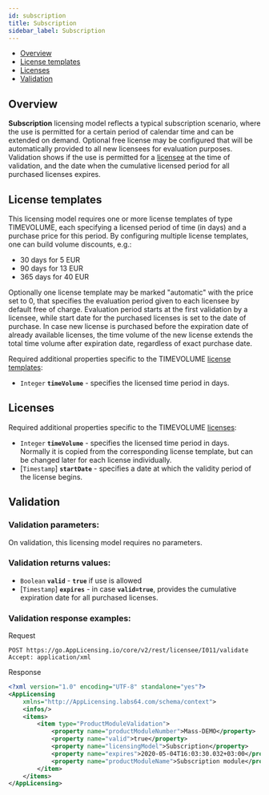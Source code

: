 ```yaml
---
id: subscription
title: Subscription
sidebar_label: Subscription
---
```


-   [Overview](#overview)
-   [License templates](#license-templates)
-   [Licenses](#licenses)
-   [Validation](#validation)

Overview
--------

**Subscription** licensing model reflects a typical subscription scenario, where the use is permitted for a certain period of calendar time and can be extended on demand. Optional free license may be configured that will be automatically provided to all new licensees for evaluation purposes. Validation shows if the use is permitted for a [licensee](../object-model#licensee) at the time of validation, and the date when the cumulative licensed period for all purchased licenses expires.

License templates
-----------------

This licensing model requires one or more license templates of type TIMEVOLUME, each specifying a licensed period of time (in days) and a purchase price for this period. By configuring multiple license templates, one can build volume discounts, e.g.:

-   30 days for 5 EUR
-   90 days for 13 EUR
-   365 days for 40 EUR

Optionally one license template may be marked "automatic" with the price set to 0, that specifies the evaluation period given to each licensee by default free of charge. Evaluation period starts at the first validation by a licensee, while start date for the purchased licenses is set to the date of purchase. In case new license is purchased before the expiration date of already available licenses, the time volume of the new license extends the total time volume after expiration date, regardless of exact purchase date.

Required additional properties specific to the TIMEVOLUME [license templates](../object-model#license-template):

-   `Integer` **`timeVolume`** - specifies the licensed time period in days.

Licenses
--------

Required additional properties specific to the TIMEVOLUME [licenses](../object-model#license):

-   `Integer` **`timeVolume`** - specifies the licensed time period in days. Normally it is copied from the corresponding license template, but can be changed later for each license individually.
-   [`Timestamp`] **`startDate`** - specifies a date at which the validity period of the license begins.

Validation
----------

### Validation parameters:

On validation, this licensing model requires no parameters.

### Validation returns values:

-   `Boolean` **`valid`** - **`true`** if use is allowed
-   [`Timestamp`] **`expires`** - in case
    **`valid=true`**, provides the cumulative expiration date for all purchased
    licenses.

### Validation response examples:

<div>Request</div>

```http
POST https://go.AppLicensing.io/core/v2/rest/licensee/I011/validate
Accept: application/xml
```

<div>Response</div>

```xml
<?xml version="1.0" encoding="UTF-8" standalone="yes"?>
<AppLicensing 
    xmlns="http://AppLicensing.labs64.com/schema/context">
    <infos/>
    <items>
        <item type="ProductModuleValidation">
            <property name="productModuleNumber">Mass-DEMO</property>
            <property name="valid">true</property>
            <property name="licensingModel">Subscription</property>
            <property name="expires">2020-05-04T16:03:30.032+03:00</property>
            <property name="productModuleName">Subscription module</property>
        </item>
    </items>
</AppLicensing>
```